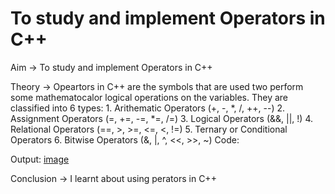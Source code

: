 # To study and implement Operators in C++
Aim -> To study and implement Operators in C++

Theory -> Opeartors in C++ are the symbols that are used two perform some mathematocalor logical operations on the variables. They are classified into 6 types: 1. Arithematic Operators (+, -, *, /, ++, --) 2. Assignment Operators (=, +=, -=, *=, /=) 3. Logical Operators (&&, ||, !) 4. Relational Operators (==, >, >=, <=, <, !=) 5. Ternary or Conditional Operators 6. Bitwise Operators (&, |, ^, <<, >>, ~) Code:

Output: [image](https://private-user-images.githubusercontent.com/146876378/353681641-19223a7a-7c02-48ec-a1e0-d3166e62f2c4.png?jwt=eyJhbGciOiJIUzI1NiIsInR5cCI6IkpXVCJ9.eyJpc3MiOiJnaXRodWIuY29tIiwiYXVkIjoicmF3LmdpdGh1YnVzZXJjb250ZW50LmNvbSIsImtleSI6ImtleTUiLCJleHAiOjE3MjI5NzY1ODksIm5iZiI6MTcyMjk3NjI4OSwicGF0aCI6Ii8xNDY4NzYzNzgvMzUzNjgxNjQxLTE5MjIzYTdhLTdjMDItNDhlYy1hMWUwLWQzMTY2ZTYyZjJjNC5wbmc_WC1BbXotQWxnb3JpdGhtPUFXUzQtSE1BQy1TSEEyNTYmWC1BbXotQ3JlZGVudGlhbD1BS0lBVkNPRFlMU0E1M1BRSzRaQSUyRjIwMjQwODA2JTJGdXMtZWFzdC0xJTJGczMlMkZhd3M0X3JlcXVlc3QmWC1BbXotRGF0ZT0yMDI0MDgwNlQyMDMxMjlaJlgtQW16LUV4cGlyZXM9MzAwJlgtQW16LVNpZ25hdHVyZT1lMmI0YTE3ZGZhM2VjMzhhNjhhZTMxNTA4YTcxNDI1YmQyZjZjMjEyZjc3MWJjZmNlZTgyNGJlZGZlN2NhYWNlJlgtQW16LVNpZ25lZEhlYWRlcnM9aG9zdCZhY3Rvcl9pZD0wJmtleV9pZD0wJnJlcG9faWQ9MCJ9.VuLExFNKe1RvcCEi-iqO6cOjBg14A9daS4Fnp5YhKds)

Conclusion -> I learnt about using perators in C++
